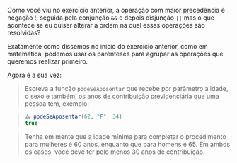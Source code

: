 Como você viu no exercício anterior, a operação com maior precedência é negação !, seguida pela conjunção `&&` e depois disjunção `||` mas o que acontece se eu quiser alterar a ordem na qual essas operações são resolvidas?

Exatamente como dissemos no início do exercício anterior, como em matemática, podemos usar os parênteses para agrupar as operações que queremos realizar primeiro.

Agora é a sua vez:

> Escreva a função  `podeSeAposentar` que recebe por parâmetro a idade, o sexo e também, os anos de contribuição previdenciária que uma pessoa tem, exemplo:

> ```javascript
> ム podeSeAposentar(62, "F", 34)
> true
> ```

> Tenha em mente que a idade mínima para completar o procedimento para mulheres é 60 anos, enquanto que para homens é 65. Em ambos os casos, você deve ter pelo menos 30 anos de contribuição.
